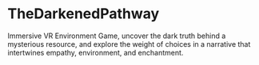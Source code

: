 # TheDarkenedPathway
Immersive VR Environment Game, uncover the dark truth behind a mysterious resource, and explore the weight of choices in a narrative that intertwines empathy, environment, and enchantment.
